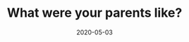 ---
title: 'What were your parents like?'
date: '2020-05-03'
videoUrl: 'https://youtu.be/0UVWl9Q-btg'
---
